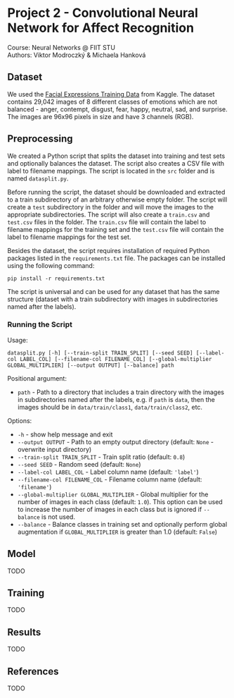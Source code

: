# Project 2 - Convolutional Neural Network for Affect Recognition

Course: Neural Networks @ FIIT STU\
Authors: Viktor Modroczký & Michaela Hanková

## Dataset

We used the [Facial Expressions Training Data](https://www.kaggle.com/datasets/noamsegal/affectnet-training-data) from Kaggle. The dataset contains 29,042 images of 8 different classes of emotions which are not balanced - anger, contempt, disgust, fear, happy, neutral, sad, and surprise. The images are 96x96 pixels in size and have 3 channels (RGB).

## Preprocessing

We created a Python script that splits the dataset into training and test sets and optionally balances the dataset. The script also creates a CSV file with label to filename mappings. The script is located in the `src` folder and is named `datasplit.py`.

Before running the script, the dataset should be downloaded and extracted to a train subdirectory of an arbitrary otherwise empty folder. The script will create a `test` subdirectory in the folder and will move the images to the appropriate subdirectories. The script will also create a `train.csv` and `test.csv` files in the folder. The `train.csv` file will contain the label to filename mappings for the training set and the `test.csv` file will contain the label to filename mappings for the test set.

Besides the dataset, the script requires installation of required Python packages listed in the `requirements.txt` file. The packages can be installed using the following command:

`pip install -r requirements.txt`

The script is universal and can be used for any dataset that has the same structure (dataset with a train subdirectory with images in subdirectories named after the labels).

### Running the Script

Usage:

`datasplit.py [-h] [--train-split TRAIN_SPLIT] [--seed SEED] [--label-col LABEL_COL] [--filename-col FILENAME_COL] [--global-multiplier GLOBAL_MULTIPLIER] [--output OUTPUT] [--balance] path`

Positional argument:

- `path` - Path to a directory that includes a train directory with the images in subdirectories named after the labels, e.g. if `path` is `data`, then the images should be in `data/train/class1`, `data/train/class2`, etc.

Options:

- `-h` - show help message and exit
- `--output OUTPUT` - Path to an empty output directory (default: `None` - overwrite input directory)
- `--train-split TRAIN_SPLIT` - Train split ratio (default: `0.8`)
- `--seed SEED` - Random seed (default: `None`)
- `--label-col LABEL_COL` - Label column name (default: `'label'`)
- `--filename-col FILENAME_COL` - Filename column name (default: `'filename'`)
- `--global-multiplier GLOBAL_MULTIPLIER` - Global multiplier for the number of images in each class (default: `1.0`). This option can be used to increase the number of images in each class but is ignored if `--balance` is not used.
- `--balance` - Balance classes in training set and optionally perform global augmentation if `GLOBAL_MULTIPLIER` is greater than 1.0 (default: `False`)

## Model

TODO

## Training

TODO

## Results

TODO

## References

TODO
